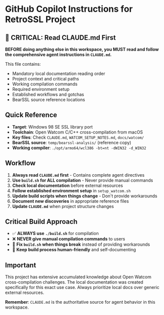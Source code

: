 # GitHub Copilot Instructions for RetroSSL Project

## 🚨 CRITICAL: Read CLAUDE.md First

**BEFORE doing anything else in this workspace, you MUST read and follow the comprehensive agent instructions in `CLAUDE.md`.**

This file contains:
- Mandatory local documentation reading order
- Project context and critical paths
- Working compilation commands
- Required environment setup
- Established workflows and gotchas
- BearSSL source reference locations

## Quick Reference

- **Target**: Windows 98 SE SSL library port
- **Toolchain**: Open Watcom C/C++ cross-compilation from macOS
- **Key files**: Check `CLAUDE.md`, `WATCOM_SETUP_NOTES.md`, `docs/watcom/`
- **BearSSL source**: `temp/bearssl-analysis/` (reference copy)
- **Working compiler**: `./opt/armo64/wcl386 -bt=nt -dWIN32 -d_WIN32`

## Workflow

1. **Always read `CLAUDE.md` first** - Contains complete agent directives
2. **Use `build.sh` for ALL compilation** - Never provide manual commands
3. **Check local documentation** before external resources
4. **Follow established environment setup** in `setup_watcom.sh`
5. **Update build scripts when things change** - Don't provide workarounds
6. **Document new discoveries** in appropriate reference files
7. **Update `CLAUDE.md`** when project structure changes

## Critical Build Approach

- ✅ **ALWAYS use `./build.sh`** for compilation
- ❌ **NEVER give manual compilation commands** to users
- 🔧 **Fix `build.sh` when things break** instead of providing workarounds
- 📝 **Keep build process human-friendly** and self-documenting

## Important

This project has extensive accumulated knowledge about Open Watcom cross-compilation challenges. The local documentation was created specifically for this exact use case. Always prioritize local docs over generic external resources.

**Remember**: `CLAUDE.md` is the authoritative source for agent behavior in this workspace.
